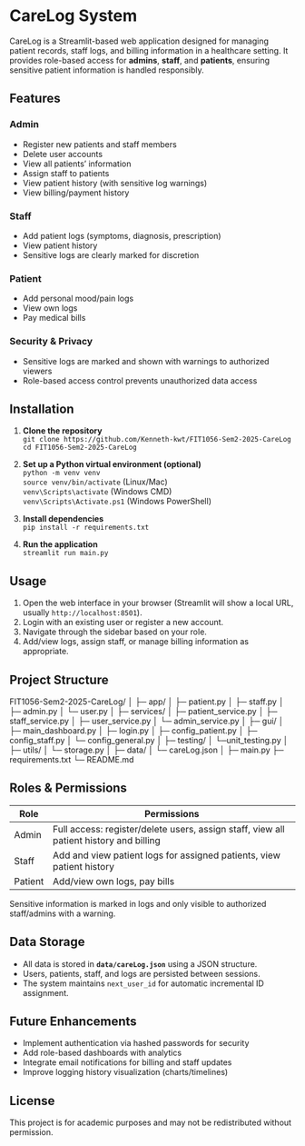 # CareLog System

CareLog is a Streamlit-based web application designed for managing patient records, staff logs, and billing information in a healthcare setting. It provides role-based access for **admins**, **staff**, and **patients**, ensuring sensitive patient information is handled responsibly.

## Features

### Admin
- Register new patients and staff members
- Delete user accounts
- View all patients’ information
- Assign staff to patients
- View patient history (with sensitive log warnings)
- View billing/payment history

### Staff
- Add patient logs (symptoms, diagnosis, prescription)
- View patient history
- Sensitive logs are clearly marked for discretion

### Patient
- Add personal mood/pain logs
- View own logs
- Pay medical bills

### Security & Privacy
- Sensitive logs are marked and shown with warnings to authorized viewers
- Role-based access control prevents unauthorized data access

## Installation

1. **Clone the repository**  
`git clone https://github.com/Kenneth-kwt/FIT1056-Sem2-2025-CareLog`  
`cd FIT1056-Sem2-2025-CareLog`

2. **Set up a Python virtual environment (optional)**   
`python -m venv venv`  
`source venv/bin/activate`  (Linux/Mac)  
`venv\Scripts\activate`     (Windows CMD)  
`venv\Scripts\Activate.ps1` (Windows PowerShell)


3. **Install dependencies**  
`pip install -r requirements.txt`

4. **Run the application**  
`streamlit run main.py`

## Usage

1. Open the web interface in your browser (Streamlit will show a local URL, usually `http://localhost:8501`).  
2. Login with an existing user or register a new account.  
3. Navigate through the sidebar based on your role.  
4. Add/view logs, assign staff, or manage billing information as appropriate.

## Project Structure

FIT1056-Sem2-2025-CareLog/
│
├─ app/
│ ├─ patient.py
│ ├─ staff.py
│ ├─ admin.py
│ └─ user.py
│
├─ services/
│ ├─ patient_service.py
│ ├─ staff_service.py
│ ├─ user_service.py
│ └─ admin_service.py
│
├─ gui/
│ ├─ main_dashboard.py
│ ├─ login.py
│ ├─ config_patient.py
│ ├─ config_staff.py
│ └─ config_general.py
│
├─ testing/
│ └─unit_testing.py
│
├─ utils/
│ └─ storage.py
│
├─ data/
│ └─ careLog.json
│
├─ main.py
├─ requirements.txt
└─ README.md


## Roles & Permissions

| Role   | Permissions                                                                            |
|--------|----------------------------------------------------------------------------------------|
| Admin  | Full access: register/delete users, assign staff, view all patient history and billing |
| Staff  | Add and view patient logs for assigned patients, view patient history                  |
| Patient| Add/view own logs, pay bills                                                           |

Sensitive information is marked in logs and only visible to authorized staff/admins with a warning.

## Data Storage

- All data is stored in **`data/careLog.json`** using a JSON structure.  
- Users, patients, staff, and logs are persisted between sessions.  
- The system maintains `next_user_id` for automatic incremental ID assignment.

## Future Enhancements

- Implement authentication via hashed passwords for security  
- Add role-based dashboards with analytics  
- Integrate email notifications for billing and staff updates  
- Improve logging history visualization (charts/timelines)  

## License

This project is for academic purposes and may not be redistributed without permission.
